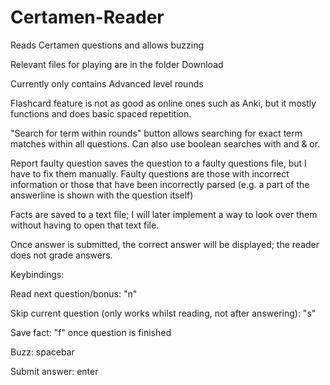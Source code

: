 # Certamen-Reader
Reads Certamen questions and allows buzzing

Relevant files for playing are in the folder Download

Currently only contains Advanced level rounds

Flashcard feature is not as good as online ones such as Anki, but it mostly functions and does basic spaced repetition. 

"Search for term within rounds" button allows searching for exact term matches within all questions. Can also use boolean searches with and & or.

Report faulty question saves the question to a faulty questions file, but I have to fix them manually. Faulty questions are those with incorrect information or those that have been incorrectly parsed (e.g. a part of the answerline is shown with the question itself)

Facts are saved to a text file; I will later implement a way to look over them without having to open that text file.

Once answer is submitted, the correct answer will be displayed; the reader does not grade answers.

Keybindings:

Read next question/bonus: "n"

Skip current question (only works whilst reading, not after answering): "s"

Save fact: "f" once question is finished

Buzz: spacebar

Submit answer: enter

